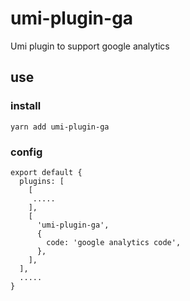 # umi-plugin-ga
Umi plugin to support google analytics

## use

### install

`yarn add umi-plugin-ga`

### config
```
export default {
  plugins: [
    [
     .....
    ],
    [
      'umi-plugin-ga',
      {
        code: 'google analytics code',
      },
    ],
  ],
  .....
}
```
